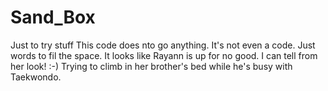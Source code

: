 # Sand_Box
Just to try stuff
This code does nto go anything. It's not even a code. Just words to fil the space.
It looks like Rayann is up for no good. I can tell from her look! :-) Trying to climb in her brother's bed while he's busy with Taekwondo.
